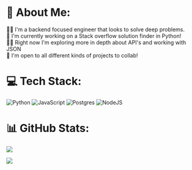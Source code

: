 # 💫 About Me:
👨‍💻 I'm a backend focused engineer that looks to solve deep problems.<br>🚀 I'm currently working on a Stack overflow solution finder in Python!<br>🙇‍♂️ Right now I'm exploring more in depth about API's and working with JSON<br>🤝 I'm open to all different kinds of projects to collab!


# 💻 Tech Stack:
![Python](https://img.shields.io/badge/python-3670A0?style=plastic&logo=python&logoColor=ffdd54) ![JavaScript](https://img.shields.io/badge/javascript-%23323330.svg?style=plastic&logo=javascript&logoColor=%23F7DF1E) ![Postgres](https://img.shields.io/badge/postgres-%23316192.svg?style=plastic&logo=postgresql&logoColor=white) ![NodeJS](https://img.shields.io/badge/node.js-6DA55F?style=plastic&logo=node.js&logoColor=white)
# 📊 GitHub Stats:
![](https://github-readme-stats.vercel.app/api?username=nmowens95&theme=dark&hide_border=false&include_all_commits=false&count_private=false)<br/>

![](https://github-readme-stats.vercel.app/api/top-langs/?username=nmowens95&theme=dark&hide_border=false&include_all_commits=false&count_private=false&layout=compact)

